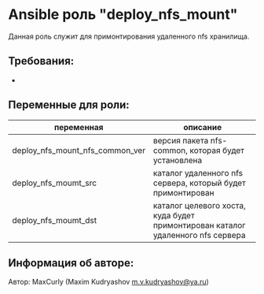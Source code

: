 Ansible роль "deploy_nfs_mount"
=========

Данная роль служит для примонтирования удаленного nfs хранилища.

Требования:
-----------

-

Переменные для роли:
--------------------

| переменная                      | описание                                                                        |
|---------------------------------|---------------------------------------------------------------------------------|
| deploy_nfs_mount_nfs_common_ver | версия пакета nfs-common, которая будет установлена                             |
| deploy_nfs_moumt_src            | каталог удаленного nfs сервера, который будет примонтирован                     |
| deploy_nfs_moumt_dst            | каталог целевого хоста, куда будет примонтирован каталог удаленного nfs сервера |

Информация об авторе:
---------------------

Автор: MaxCurly (Maxim Kudryashov m.v.kudryashov@ya.ru)